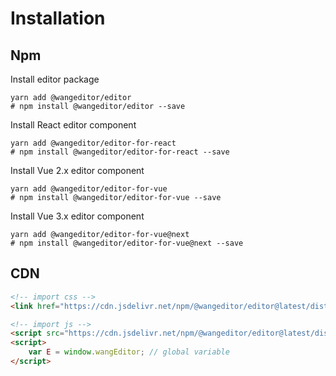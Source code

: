 # Installation

## Npm

Install editor package

```shell
yarn add @wangeditor/editor
# npm install @wangeditor/editor --save
```

Install React editor component

```shell
yarn add @wangeditor/editor-for-react
# npm install @wangeditor/editor-for-react --save
```

Install Vue 2.x editor component

```shell
yarn add @wangeditor/editor-for-vue
# npm install @wangeditor/editor-for-vue --save
```

Install Vue 3.x editor component

```shell
yarn add @wangeditor/editor-for-vue@next
# npm install @wangeditor/editor-for-vue@next --save
```

## CDN

```html
<!-- import css -->
<link href="https://cdn.jsdelivr.net/npm/@wangeditor/editor@latest/dist/css/style.css" rel="stylesheet">

<!-- import js -->
<script src="https://cdn.jsdelivr.net/npm/@wangeditor/editor@latest/dist/index.min.js"></script>
<script>
    var E = window.wangEditor; // global variable
</script>
```
